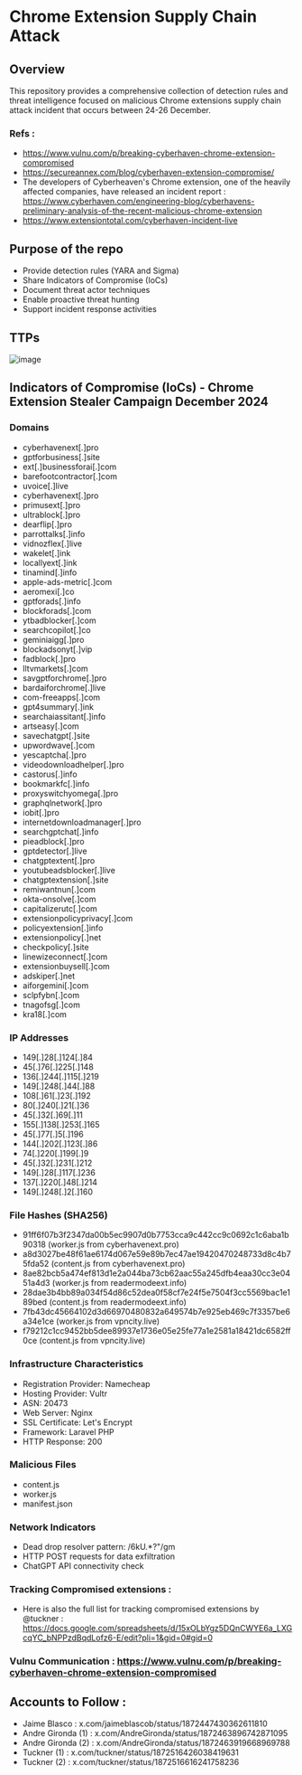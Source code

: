 # Chrome Extension Supply Chain Attack
## Overview
This repository provides a comprehensive collection of detection rules and threat intelligence focused on malicious Chrome extensions supply chain attack incident that occurs between 24-26 December.

### Refs : 
- https://www.vulnu.com/p/breaking-cyberhaven-chrome-extension-compromised
- https://secureannex.com/blog/cyberhaven-extension-compromise/
- The developers of Cyberheaven's Chrome extension, one of the heavily affected companies, have released an incident report : https://www.cyberhaven.com/engineering-blog/cyberhavens-preliminary-analysis-of-the-recent-malicious-chrome-extension
- https://www.extensiontotal.com/cyberhaven-incident-live

## Purpose of the repo 
- Provide detection rules (YARA and Sigma)
- Share Indicators of Compromise (IoCs)
- Document threat actor techniques
- Enable proactive threat hunting
- Support incident response activities

## TTPs 
![image](https://github.com/user-attachments/assets/8454952a-a50e-4daf-9aa7-ec7b5d98901a)

## Indicators of Compromise (IoCs) - Chrome Extension Stealer Campaign December  2024
### Domains
- cyberhavenext[.]pro
- gptforbusiness[.]site
- ext[.]businessforai[.]com
- barefootcontractor[.]com
- uvoice[.]live
- cyberhavenext[.]pro
- primusext[.]pro
- ultrablock[.]pro
- dearflip[.]pro
- parrottalks[.]info
- vidnozflex[.]live
- wakelet[.]ink
- locallyext[.]ink
- tinamind[.]info
- apple-ads-metric[.]com
- aeromexi[.]co
- gptforads[.]info
- blockforads[.]com
- ytbadblocker[.]com
- searchcopilot[.]co
- geminiaigg[.]pro
- blockadsonyt[.]vip
- fadblock[.]pro
- lltvmarkets[.]com
- savgptforchrome[.]pro
- bardaiforchrome[.]live
- com-freeapps[.]com
- gpt4summary[.]ink
- searchaiassitant[.]info
- artseasy[.]com
- savechatgpt[.]site
- upwordwave[.]com
- yescaptcha[.]pro
- videodownloadhelper[.]pro
- castorus[.]info
- bookmarkfc[.]info
- proxyswitchyomega[.]pro
- graphqlnetwork[.]pro
- iobit[.]pro
- internetdownloadmanager[.]pro
- searchgptchat[.]info
- pieadblock[.]pro
- gptdetector[.]live
- chatgptextent[.]pro
- youtubeadsblocker[.]live
- chatgptextension[.]site
- remiwantnun[.]com
- okta-onsolve[.]com
- capitalizerutc[.]com
- extensionpolicyprivacy[.]com
- policyextension[.]info
- extensionpolicy[.]net
- checkpolicy[.]site
- linewizeconnect[.]com
- extensionbuysell[.]com
- adskiper[.]net
- aiforgemini[.]com
- sclpfybn[.]com
- tnagofsg[.]com
- kra18[.]com

### IP Addresses

- 149[.]28[.]124[.]84
- 45[.]76[.]225[.]148
- 136[.]244[.]115[.]219
- 149[.]248[.]44[.]88
- 108[.]61[.]23[.]192
- 80[.]240[.]21[.]36
- 45[.]32[.]69[.]11
- 155[.]138[.]253[.]165
- 45[.]77[.]5[.]196
- 144[.]202[.]123[.]86
- 74[.]220[.]199[.]9
- 45[.]32[.]231[.]212
- 149[.]28[.]117[.]236
- 137[.]220[.]48[.]214
- 149[.]248[.]2[.]160

### File Hashes (SHA256)

- 91ff6f07b3f2347da00b5ec9907d0b7753cca9c442cc9c0692c1c6aba1b90318 (worker.js from cyberhavenext.pro)
- a8d3027be48f61ae6174d067e59e89b7ec47ae19420470248733d8c4b75fda52 (content.js from cyberhavenext.pro)
- 8ae82bcb5a474ef813d1e2a044ba73cb62aac55a245dfb4eaa30cc3e0451a4d3 (worker.js from readermodeext.info)
- 28dae3b4bb89a034f54d86c52dea0f58cf7e24f5e7504f3cc5569bac1e189bed (content.js from readermodeext.info)
- 7fb43dc45664102d3d66970480832a649574b7e925eb469c7f3357be6a34e1ce (worker.js from vpncity.live)
- f79212c1cc9452bb5dee89937e1736e05e25fe77a1e2581a18421dc6582ff0ce (content.js from vpncity.live)

### Infrastructure Characteristics

- Registration Provider: Namecheap
- Hosting Provider: Vultr
- ASN: 20473
- Web Server: Nginx
- SSL Certificate: Let's Encrypt
- Framework: Laravel PHP
- HTTP Response: 200


### Malicious Files

- content.js
- worker.js
- manifest.json

### Network Indicators

- Dead drop resolver pattern: /6kU.*?"/gm
- HTTP POST requests for data exfiltration
- ChatGPT API connectivity check

### Tracking Compromised extensions : 

- Here is also the full list for tracking compromised extensions by @tuckner :
https://docs.google.com/spreadsheets/d/15xOLbYgz5DQnCWYE6a_LXGcqYC_bNPPzdBqdLofz6-E/edit?pli=1&gid=0#gid=0


### Vulnu Communication : https://www.vulnu.com/p/breaking-cyberhaven-chrome-extension-compromised

## Accounts to Follow : 
- Jaime Blasco : x.com/jaimeblascob/status/1872447430362611810
- Andre Gironda (1) : x.com/AndreGironda/status/1872463896742871095
- Andre Gironda (2) : x.com/AndreGironda/status/1872463919668969788
- Tuckner (1) : x.com/tuckner/status/1872516426038419631
- Tuckner (2) : x.com/tuckner/status/1872516616241758236
